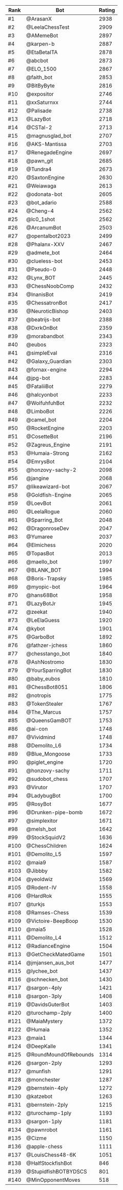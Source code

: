 Rank|Bot|Rating
---|---|---
#1|@ArasanX|2938
#2|@LeelaChessTest|2909
#3|@AMemeBot|2897
#4|@karpen-b|2887
#5|@EtaBetaITA|2878
#6|@abcbot|2873
#7|@ELO_1500|2867
#8|@faith_bot|2853
#9|@BitByByte|2816
#10|@expositor|2746
#11|@xxSaturnxx|2744
#12|@Palisade|2738
#13|@LazyBot|2718
#14|@CSTal-2|2713
#15|@magnusglad_bot|2707
#16|@AKS-Mantissa|2703
#17|@RenegadeEngine|2697
#18|@pawn_git|2685
#19|@Tundra4|2673
#20|@SaxtonEngine|2630
#21|@Weiawaga|2613
#22|@odonata-bot|2605
#23|@bot_adario|2588
#24|@Cheng-4|2562
#25|@lc0_1shot|2562
#26|@ArcanumBot|2503
#27|@opentalbot2023|2499
#28|@Phalanx-XXV|2467
#29|@admete_bot|2464
#30|@clueless-bot|2453
#31|@Pseudo-0|2448
#32|@Lynx_BOT|2445
#33|@ChessNoobComp|2432
#34|@InanisBot|2419
#35|@ChessatronBot|2417
#36|@NeuroticBishop|2403
#37|@beatrijs-bot|2388
#38|@DxrkOnBot|2359
#39|@morabandbot|2343
#40|@eubos|2323
#41|@simpleEval|2316
#42|@Galaxy_Guardian|2303
#43|@fornax-engine|2294
#44|@jpg-bot|2283
#45|@FataliiBot|2279
#46|@halcyonbot|2233
#47|@WolfuhfuhBot|2232
#48|@LimboBot|2226
#49|@camel_bot|2204
#50|@RocketEngine|2203
#51|@CosetteBot|2196
#52|@Zagreus_Engine|2191
#53|@Humaia-Strong|2162
#54|@EmrysBot|2104
#55|@honzovy-sachy-2|2098
#56|@jangine|2068
#57|@likeawizard-bot|2067
#58|@Goldfish-Engine|2065
#59|@LoevBot|2061
#60|@LeelaRogue|2060
#61|@Sparring_Bot|2048
#62|@DragonroseDev|2047
#63|@Yumaree|2037
#64|@Elmichess|2020
#65|@TopasBot|2013
#66|@maello_bot|1997
#67|@BLANK_BOT|1994
#68|@Boris-Trapsky|1985
#69|@myopic-bot|1964
#70|@hans68Bot|1958
#71|@LazyBotJr|1945
#72|@zeekat|1940
#73|@LeElaGuess|1920
#74|@kybot|1901
#75|@GarboBot|1892
#76|@fathzer-jchess|1860
#77|@chesstango_bot|1840
#78|@AshNostromo|1830
#79|@YourSparringBot|1830
#80|@baby_eubos|1810
#81|@ChessBot8051|1806
#82|@notropis|1775
#83|@TokenStealer|1767
#84|@The_Marcus|1757
#85|@QueensGamBOT|1753
#86|@ai-con|1748
#87|@Vividmind|1748
#88|@Demolito_L6|1734
#89|@Blue_Mongoose|1733
#90|@piglet_engine|1720
#91|@honzovy-sachy|1711
#92|@sudobot_chess|1707
#93|@Virutor|1707
#94|@LadybugBot|1700
#95|@RosyBot|1677
#96|@Drunken-pipe-bomb|1672
#97|@simplexitor|1671
#98|@melsh_bot|1642
#99|@StockSquidV2|1636
#100|@ChessChildren|1624
#101|@Demolito_L5|1597
#102|@maia9|1587
#103|@Jibbby|1582
#104|@yeoldwiz|1569
#105|@Rodent-IV|1558
#106|@HardRok|1555
#107|@turkjs|1553
#108|@Ramses-Chess|1539
#109|@Victoire-BeepBoop|1530
#110|@maia5|1528
#111|@Demolito_L4|1512
#112|@RadianceEngine|1504
#113|@GetCheckMatedGame|1501
#114|@jmjansen_aus_bot|1477
#115|@lychee_bot|1437
#116|@schnecken_bot|1430
#117|@sargon-4ply|1421
#118|@sargon-3ply|1408
#119|@DavidsGuterBot|1403
#120|@turochamp-2ply|1400
#121|@MaiaMystery|1372
#122|@Humaia|1352
#123|@maia1|1344
#124|@DeepKalle|1341
#125|@RoundMoundOfRebounds|1314
#126|@sargon-2ply|1293
#127|@munfish|1291
#128|@monchester|1287
#129|@bernstein-4ply|1272
#130|@katzebot|1263
#131|@bernstein-2ply|1215
#132|@turochamp-1ply|1193
#133|@sargon-1ply|1181
#134|@pawnrobot|1161
#135|@Cizme|1150
#136|@apple-chess|1111
#137|@LouisChess48-6K|1051
#138|@HalfStockfishBot|846
#139|@StupidfishBOTBYDSCS|801
#140|@MinOpponentMoves|518
